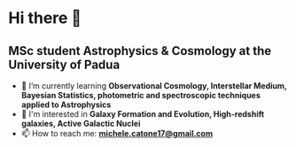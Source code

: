 # Hi there 👋

## MSc student Astrophysics & Cosmology at the University of Padua

- 🌱 I’m currently learning **Observational Cosmology, Interstellar Medium, Bayesian Statistics, photometric and spectroscopic techniques applied to Astrophysics**
- 🔭 I'm interested in **Galaxy Formation and Evolution, High-redshift galaxies, Active Galactic Nuclei**
- 📫 How to reach me: **michele.catone17@gmail.com**

<!--
**AstroMichele/AstroMichele** is a ✨ _special_ ✨ repository because its `README.md` (this file) appears on your GitHub profile.

Here are some ideas to get you started:

- 🔭 I’m currently working on ...
- 🌱 I’m currently learning ...
- 👯 I’m looking to collaborate on ...
- 🤔 I’m looking for help with ...
- 💬 Ask me about ...
- 📫 How to reach me: ...
- 😄 Pronouns: ...
- ⚡ Fun fact: ...
-->
